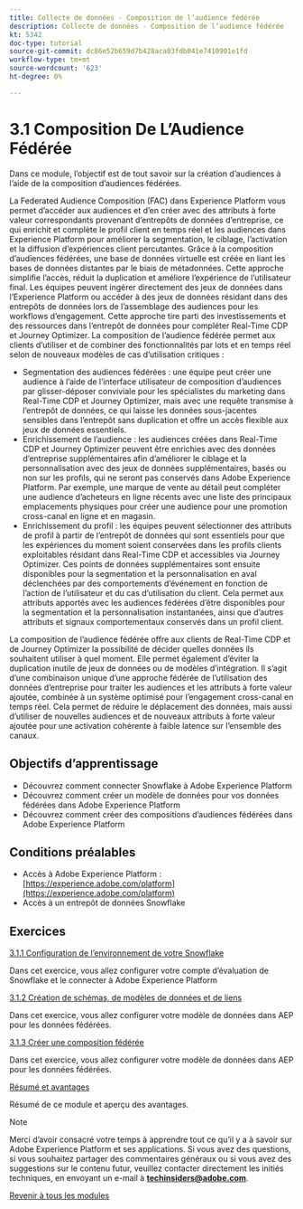 ```yaml
---
title: Collecte de données - Composition de l’audience fédérée
description: Collecte de données - Composition de l’audience fédérée
kt: 5342
doc-type: tutorial
source-git-commit: dc86e52b659d7b428aca03fdb041e7410901e1fd
workflow-type: tm+mt
source-wordcount: '623'
ht-degree: 0%

---
```


# 3.1 Composition De L’Audience Fédérée

Dans ce module, l’objectif est de tout savoir sur la création d’audiences à l’aide de la composition d’audiences fédérées.

La Federated Audience Composition (FAC) dans Experience Platform vous permet d’accéder aux audiences et d’en créer avec des attributs à forte valeur correspondants provenant d’entrepôts de données d’entreprise, ce qui enrichit et complète le profil client en temps réel et les audiences dans Experience Platform pour améliorer la segmentation, le ciblage, l’activation et la diffusion d’expériences client percutantes. Grâce à la composition d’audiences fédérées, une base de données virtuelle est créée en liant les bases de données distantes par le biais de métadonnées. Cette approche simplifie l’accès, réduit la duplication et améliore l’expérience de l’utilisateur final. Les équipes peuvent ingérer directement des jeux de données dans l’Experience Platform ou accéder à des jeux de données résidant dans des entrepôts de données lors de l’assemblage des audiences pour les workflows d’engagement. Cette approche tire parti des investissements et des ressources dans l’entrepôt de données pour compléter Real-Time CDP et Journey Optimizer. La composition de l’audience fédérée permet aux clients d’utiliser et de combiner des fonctionnalités par lots et en temps réel selon de nouveaux modèles de cas d’utilisation critiques :

- Segmentation des audiences fédérées : une équipe peut créer une audience à l’aide de l’interface utilisateur de composition d’audiences par glisser-déposer conviviale pour les spécialistes du marketing dans Real-Time CDP et Journey Optimizer, mais avec une requête transmise à l’entrepôt de données, ce qui laisse les données sous-jacentes sensibles dans l’entrepôt sans duplication et offre un accès flexible aux jeux de données essentiels.
- Enrichissement de l’audience : les audiences créées dans Real-Time CDP et Journey Optimizer peuvent être enrichies avec des données d’entreprise supplémentaires afin d’améliorer le ciblage et la personnalisation avec des jeux de données supplémentaires, basés ou non sur les profils, qui ne seront pas conservés dans Adobe Experience Platform. Par exemple, une marque de vente au détail peut compléter une audience d’acheteurs en ligne récents avec une liste des principaux emplacements physiques pour créer une audience pour une promotion cross-canal en ligne et en magasin.
- Enrichissement du profil : les équipes peuvent sélectionner des attributs de profil à partir de l’entrepôt de données qui sont essentiels pour que les expériences du moment soient conservées dans les profils clients exploitables résidant dans Real-Time CDP et accessibles via Journey Optimizer. Ces points de données supplémentaires sont ensuite disponibles pour la segmentation et la personnalisation en aval déclenchées par des comportements d’événement en fonction de l’action de l’utilisateur et du cas d’utilisation du client. Cela permet aux attributs apportés avec les audiences fédérées d’être disponibles pour la segmentation et la personnalisation instantanées, ainsi que d’autres attributs et signaux comportementaux conservés dans un profil client.

La composition de l’audience fédérée offre aux clients de Real-Time CDP et de Journey Optimizer la possibilité de décider quelles données ils souhaitent utiliser à quel moment. Elle permet également d’éviter la duplication inutile de jeux de données ou de modèles d’intégration. Il s’agit d’une combinaison unique d’une approche fédérée de l’utilisation des données d’entreprise pour traiter les audiences et les attributs à forte valeur ajoutée, combinée à un système optimisé pour l’engagement cross-canal en temps réel. Cela permet de réduire le déplacement des données, mais aussi d’utiliser de nouvelles audiences et de nouveaux attributs à forte valeur ajoutée pour une activation cohérente à faible latence sur l’ensemble des canaux.

## Objectifs d’apprentissage

- Découvrez comment connecter Snowflake à Adobe Experience Platform
- Découvrez comment créer un modèle de données pour vos données fédérées dans Adobe Experience Platform
- Découvrez comment créer des compositions d’audiences fédérées dans Adobe Experience Platform

## Conditions préalables

- Accès à Adobe Experience Platform : [https://experience.adobe.com/platform](https://experience.adobe.com/platform)
- Accès à un entrepôt de données Snowflake

## Exercices

[3.1.1 Configuration de l’environnement de votre Snowflake](./ex1.md)

Dans cet exercice, vous allez configurer votre compte d’évaluation de Snowflake et le connecter à Adobe Experience Platform

[3.1.2 Création de schémas, de modèles de données et de liens](./ex2.md)

Dans cet exercice, vous allez configurer votre modèle de données dans AEP pour les données fédérées.

[3.1.3 Créer une composition fédérée](./ex3.md)

Dans cet exercice, vous allez configurer votre modèle de données dans AEP pour les données fédérées.

[Résumé et avantages](./summary.md)

Résumé de ce module et aperçu des avantages.

>[!NOTE]
>
>Merci d’avoir consacré votre temps à apprendre tout ce qu’il y a à savoir sur Adobe Experience Platform et ses applications. Si vous avez des questions, si vous souhaitez partager des commentaires généraux ou si vous avez des suggestions sur le contenu futur, veuillez contacter directement les initiés techniques, en envoyant un e-mail à **techinsiders@adobe.com**.

[Revenir à tous les modules](../../../overview.md)
